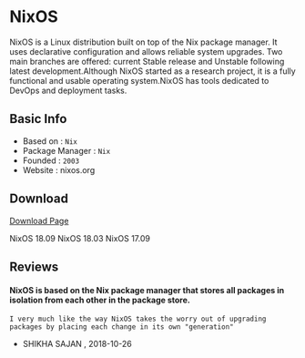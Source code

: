 # NixOS

NixOS is a Linux distribution built on top of the Nix package manager. It uses declarative configuration and allows reliable system upgrades. Two main branches are offered: current Stable release and Unstable following latest development.Although NixOS started as a research project, it is a fully functional and usable operating system.NixOS has tools dedicated to DevOps and deployment tasks.

## Basic Info

* Based on : `Nix`
* Package Manager : `Nix`
* Founded : `2003`
* Website : nixos.org

## Download

[Download Page](https://nixos.org/nixos/download.html)

NixOS 18.09
NixOS 18.03
NixOS 17.09

## Reviews

#### NixOS is based on the Nix package manager that stores all packages in isolation from each other in the package store. 

```
I very much like the way NixOS takes the worry out of upgrading packages by placing each change in its own "generation" 
```
- SHIKHA SAJAN , 2018-10-26

